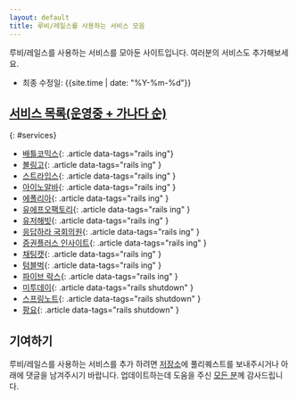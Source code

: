 ```yaml
---
layout: default
title: 루비/레일스를 사용하는 서비스 모음
---
```


루비/레일스를 사용하는 서비스를 모아둔 사이트입니다. 여러분의 서비스도 추가해보세요.

- 최종 수정일: {{site.time | date: "%Y-%m-%d"}}

## [서비스 목록(운영중 + 가나다 순)](#services)
{: #services}

- [배틀코믹스](http://www.battlecomics.co.kr/){: .article data-tags="rails ing"}
- [볼링고](http://bollingo.com/){: .article data-tags="rails ing" }
- [스트라입스](https://stripes.co.kr/){: .article data-tags="rails ing" }
- [아이노알바](http://www.iknowalba.com/){: .article data-tags="rails ing" }
- [에폴리아](http://www.epollia.com/){: .article data-tags="rails ing" }
- [유에프오팩토리](http://ufofactory.org/){: .article data-tags="rails ing" }
- [유저해빗](http://userhabit.io/){: .article data-tags="rails ing" }
- [응답하라 국회의원](http://www.heycongress.org/){: .article data-tags="rails ing" }
- [증권플러스 인사이트](http://insight.stockplus.com/){: .article data-tags="rails ing" }
- [채팅캣](http://chattingcat.com/){: .article data-tags="rails ing" }
- [텀블벅](https://www.tumblbug.com/){: .article data-tags="rails ing" }
- [파이브 락스](http://www.5rocks.io/){: .article data-tags="rails ing" }
- [미투데이](http://me2day.net/){: .article data-tags="rails shutdown" }
- [스프링노트](http://www.springnote.com/){: .article data-tags="rails shutdown" }
- [팡요](http://pangyo.ca/){: .article data-tags="rails shutdown" }


## 기여하기

루비/레일스를 사용하는 서비스를 추가 하려면 [저장소](https://github.com/rorlakr/rubyworld)에 풀리퀘스트를 보내주시거나 아래에 댓글을 남겨주시기 바랍니다.
업데이트하는데 도움을 주신 [모든 분](https://github.com/rorlakr/rubyworld/graphs/contributors)께 감사드립니다.
